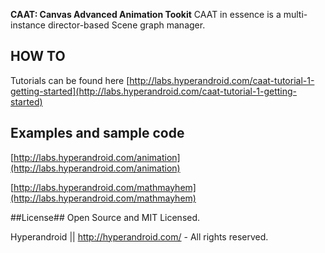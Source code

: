 **CAAT: Canvas Advanced Animation Tookit**  CAAT in essence is a multi-instance director-based Scene graph manager.

## HOW TO ##
Tutorials can be found here [http://labs.hyperandroid.com/caat-tutorial-1-getting-started](http://labs.hyperandroid.com/caat-tutorial-1-getting-started)

## Examples and sample code ##

[http://labs.hyperandroid.com/animation](http://labs.hyperandroid.com/animation)

[http://labs.hyperandroid.com/mathmayhem](http://labs.hyperandroid.com/mathmayhem)

##License##
Open Source and MIT Licensed.

Hyperandroid  ||  http://hyperandroid.com/ - All rights reserved.
